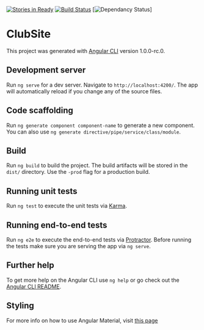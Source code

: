 [![Stories in Ready](https://badge.waffle.io/DHSDevelopersClub/New-Club-Website-Angular.png?label=ready&title=Ready)](https://waffle.io/DHSDevelopersClub/New-Club-Website-Angular?utm_source=badge)
[![Build Status](https://travis-ci.org/DHSDevelopersClub/New-Club-Website-Angular.svg?branch=master)](https://travis-ci.org/DHSDevelopersClub/New-Club-Website-Angular)
[![Dependancy Status](https://david-dm.org/DHSDevelopersClub/New-Club-Website-Angular.svg)]
# ClubSite

This project was generated with [Angular CLI](https://github.com/angular/angular-cli) version 1.0.0-rc.0.

## Development server
Run `ng serve` for a dev server. Navigate to `http://localhost:4200/`. The app will automatically reload if you change any of the source files.

## Code scaffolding

Run `ng generate component component-name` to generate a new component. You can also use `ng generate directive/pipe/service/class/module`.

## Build

Run `ng build` to build the project. The build artifacts will be stored in the `dist/` directory. Use the `-prod` flag for a production build.

## Running unit tests

Run `ng test` to execute the unit tests via [Karma](https://karma-runner.github.io).

## Running end-to-end tests

Run `ng e2e` to execute the end-to-end tests via [Protractor](http://www.protractortest.org/).
Before running the tests make sure you are serving the app via `ng serve`.

## Further help

To get more help on the Angular CLI use `ng help` or go check out the [Angular CLI README](https://github.com/angular/angular-cli/blob/master/README.md).

## Styling

For more info on how to use Angular Material, visit [this page](https://material.angular.io/components)

